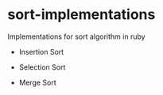 sort-implementations
====================

Implementations for sort algorithm in ruby

- Insertion Sort

- Selection Sort

- Merge Sort